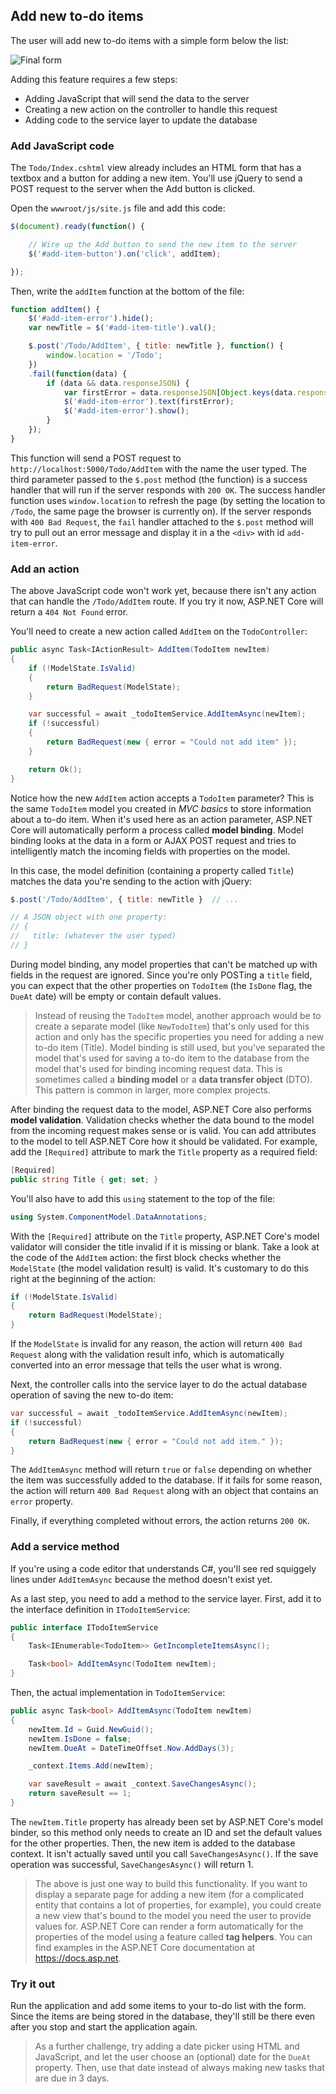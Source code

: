 ## Add new to-do items

The user will add new to-do items with a simple form below the list:

![Final form](final-form.png)

Adding this feature requires a few steps:

* Adding JavaScript that will send the data to the server
* Creating a new action on the controller to handle this request
* Adding code to the service layer to update the database

### Add JavaScript code

The `Todo/Index.cshtml` view already includes an HTML form that has a textbox and a button for adding a new item. You'll use jQuery to send a POST request to the server when the Add button is clicked.

Open the `wwwroot/js/site.js` file and add this code:

```javascript
$(document).ready(function() {

    // Wire up the Add button to send the new item to the server
    $('#add-item-button').on('click', addItem);

});
```

Then, write the `addItem` function at the bottom of the file:

```javascript
function addItem() {
    $('#add-item-error').hide();
    var newTitle = $('#add-item-title').val();

    $.post('/Todo/AddItem', { title: newTitle }, function() {
        window.location = '/Todo';
    })
    .fail(function(data) {
        if (data && data.responseJSON) {
            var firstError = data.responseJSON[Object.keys(data.responseJSON)[0]];
            $('#add-item-error').text(firstError);
            $('#add-item-error').show();
        }
    });
}
```

This function will send a POST request to `http://localhost:5000/Todo/AddItem` with the name the user typed. The third parameter passed to the `$.post` method (the function) is a success handler that will run if the server responds with `200 OK`. The success handler function uses `window.location` to refresh the page (by setting the location to `/Todo`, the same page the browser is currently on). If the server responds with `400 Bad Request`, the `fail` handler attached to the `$.post` method will try to pull out an error message and display it in a the `<div>` with id `add-item-error`.

### Add an action

The above JavaScript code won't work yet, because there isn't any action that can handle the `/Todo/AddItem` route. If you try it now, ASP.NET Core will return a `404 Not Found` error.

You'll need to create a new action called `AddItem` on the `TodoController`:

```csharp
public async Task<IActionResult> AddItem(TodoItem newItem)
{
    if (!ModelState.IsValid)
    {
        return BadRequest(ModelState);
    }

    var successful = await _todoItemService.AddItemAsync(newItem);
    if (!successful)
    {
        return BadRequest(new { error = "Could not add item" });
    }

    return Ok();
}
```

Notice how the new `AddItem` action accepts a `TodoItem` parameter? This is the same `TodoItem` model you created in _MVC basics_ to store information about a to-do item. When it's used here as an action parameter, ASP.NET Core will automatically perform a process called **model binding**. Model binding looks at the data in a form or AJAX POST request and tries to intelligently match the incoming fields with properties on the model.

In this case, the model definition (containing a property called `Title`) matches the data you're sending to the action with jQuery:

```javascript
$.post('/Todo/AddItem', { title: newTitle }  // ...

// A JSON object with one property:
// {
//   title: (whatever the user typed)
// }
```

During model binding, any model properties that can't be matched up with fields in the request are ignored. Since you're only POSTing a `title` field, you can expect that the other properties on `TodoItem` (the `IsDone` flag, the `DueAt` date) will be empty or contain default values.

> Instead of reusing the `TodoItem` model, another approach would be to create a separate model (like `NewTodoItem`) that's only used for this action and only has the specific properties you need for adding a new to-do item (Title). Model binding is still used, but you've separated the model that's used for saving a to-do item to the database from the model that's used for binding incoming request data. This is sometimes called a **binding model** or a **data transfer object** (DTO). This pattern is common in larger, more complex projects.

After binding the request data to the model, ASP.NET Core also performs **model validation**. Validation checks whether the data bound to the model from the incoming request makes sense or is valid. You can add attributes to the model to tell ASP.NET Core how it should be validated. For example, add the `[Required]` attribute to mark the `Title` property as a required field:

```csharp
[Required]
public string Title { get; set; }
```

You'll also have to add this `using` statement to the top of the file:

```csharp
using System.ComponentModel.DataAnnotations;
```

With the `[Required]` attribute on the `Title` property, ASP.NET Core's model validator will consider the title invalid if it is missing or blank. Take a look at the code of the `AddItem` action: the first block checks whether the `ModelState` (the model validation result) is valid. It's customary to do this right at the beginning of the action:

```csharp
if (!ModelState.IsValid)
{
    return BadRequest(ModelState);
}
```

If the `ModelState` is invalid for any reason, the action will return `400 Bad Request` along with the validation result info, which is automatically converted into an error message that tells the user what is wrong.

Next, the controller calls into the service layer to do the actual database operation of saving the new to-do item:

```csharp
var successful = await _todoItemService.AddItemAsync(newItem);
if (!successful)
{
    return BadRequest(new { error = "Could not add item." });
}
```

The `AddItemAsync` method will return `true` or `false` depending on whether the item was successfully added to the database. If it fails for some reason, the action will return `400 Bad Request` along with an object that contains an `error` property.

Finally, if everything completed without errors, the action returns `200 OK`.

### Add a service method

If you're using a code editor that understands C#, you'll see red squiggely lines under `AddItemAsync` because the method doesn't exist yet.

As a last step, you need to add a method to the service layer. First, add it to the interface definition in `ITodoItemService`:

```csharp
public interface ITodoItemService
{
    Task<IEnumerable<TodoItem>> GetIncompleteItemsAsync();

    Task<bool> AddItemAsync(TodoItem newItem);
}
```

Then, the actual implementation in `TodoItemService`:

```csharp
public async Task<bool> AddItemAsync(TodoItem newItem)
{
    newItem.Id = Guid.NewGuid();
    newItem.IsDone = false;
    newItem.DueAt = DateTimeOffset.Now.AddDays(3);

    _context.Items.Add(newItem);

    var saveResult = await _context.SaveChangesAsync();
    return saveResult == 1;
}
```

The `newItem.Title` property has already been set by ASP.NET Core's model binder, so this method only needs to create an ID and set the default values for the other properties. Then, the new item is added to the database context. It isn't actually saved until you call `SaveChangesAsync()`. If the save operation was successful, `SaveChangesAsync()` will return 1.

> The above is just one way to build this functionality. If you want to display a separate page for adding a new item (for a complicated entity that contains a lot of properties, for example), you could create a new view that's bound to the model you need the user to provide values for. ASP.NET Core can render a form automatically for the properties of the model using a feature called **tag helpers**. You can find examples in the ASP.NET Core documentation at https://docs.asp.net.

### Try it out

Run the application and add some items to your to-do list with the form. Since the items are being stored in the database, they'll still be there even after you stop and start the application again.

> As a further challenge, try adding a date picker using HTML and JavaScript, and let the user choose an (optional) date for the `DueAt` property. Then, use that date instead of always making new tasks that are due in 3 days.
